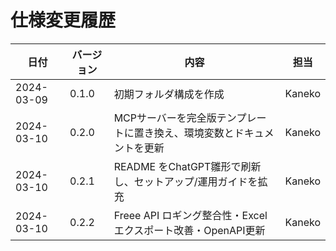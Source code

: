 # 仕様変更履歴

| 日付 | バージョン | 内容 | 担当 |
|------|------------|------|------|
| 2024-03-09 | 0.1.0 | 初期フォルダ構成を作成 | Kaneko |
| 2024-03-10 | 0.2.0 | MCPサーバーを完全版テンプレートに置き換え、環境変数とドキュメントを更新 | Kaneko |
| 2024-03-10 | 0.2.1 | README をChatGPT雛形で刷新し、セットアップ/運用ガイドを拡充 | Kaneko |
| 2024-03-10 | 0.2.2 | Freee API ロギング整合性・Excelエクスポート改善・OpenAPI更新 | Kaneko |
